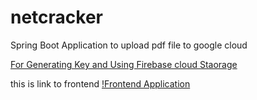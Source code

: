 # netcracker
Spring Boot Application to upload pdf file to google cloud

[For Generating Key and Using Firebase cloud Staorage](https://medium.com/@raviyasas/spring-boot-file-upload-with-google-cloud-storage-5445ed91f5bc#:~:text=Create%20a%20Spring%20Boot%20service&text=This%20is%20a%20basic%20Spring,H2%20database%20for%20the%20development.)

this is link to frontend 
 [!Frontend Application ](https://github.com/ShyamL1319/netcracker-frontend)
